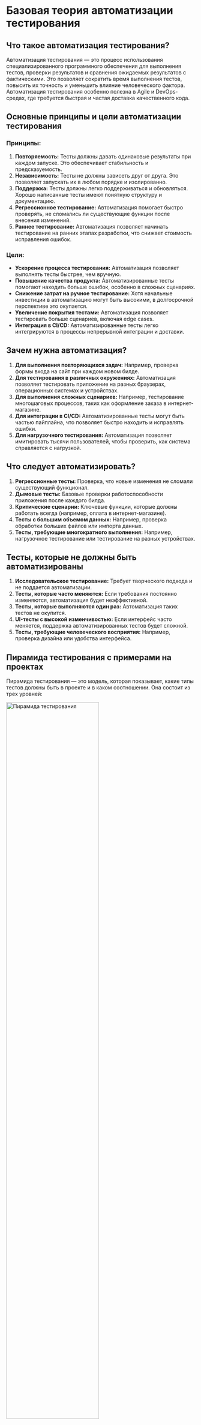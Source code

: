 # Базовая теория автоматизации тестирования 

## Что такое автоматизация тестирования? 
Автоматизация тестирования — это процесс использования специализированного программного обеспечения для выполнения тестов, проверки результатов и сравнения ожидаемых результатов с фактическими. Это позволяет сократить время выполнения тестов, повысить их точность и уменьшить влияние человеческого фактора. Автоматизация тестирования особенно полезна в Agile и DevOps-средах, где требуется быстрая и частая доставка качественного кода.

## Основные принципы и цели автоматизации тестирования
### Принципы:
1. **Повторяемость:** Тесты должны давать одинаковые результаты при каждом запуске. Это обеспечивает стабильность и предсказуемость.
2. **Независимость:** Тесты не должны зависеть друг от друга. Это позволяет запускать их в любом порядке и изолированно.
3. **Поддержка:** Тесты должны легко поддерживаться и обновляться. Хорошо написанные тесты имеют понятную структуру и документацию.
4. **Регрессионное тестирование:** Автоматизация помогает быстро проверять, не сломались ли существующие функции после внесения изменений.
5. **Раннее тестирование:** Автоматизация позволяет начинать тестирование на ранних этапах разработки, что снижает стоимость исправления ошибок.

### Цели:
- **Ускорение процесса тестирования:** Автоматизация позволяет выполнять тесты быстрее, чем вручную.
- **Повышение качества продукта:** Автоматизированные тесты помогают находить больше ошибок, особенно в сложных сценариях.
- **Снижение затрат на ручное тестирование:** Хотя начальные инвестиции в автоматизацию могут быть высокими, в долгосрочной перспективе это окупается.
- **Увеличение покрытия тестами:** Автоматизация позволяет тестировать больше сценариев, включая edge cases.
- **Интеграция в CI/CD:** Автоматизированные тесты легко интегрируются в процессы непрерывной интеграции и доставки.

## Зачем нужна автоматизация?
1. **Для выполнения повторяющихся задач:** Например, проверка формы входа на сайт при каждом новом билде.
2. **Для тестирования в различных окружениях:** Автоматизация позволяет тестировать приложение на разных браузерах, операционных системах и устройствах.
3. **Для выполнения сложных сценариев:** Например, тестирование многошаговых процессов, таких как оформление заказа в интернет-магазине.
4. **Для интеграции в CI/CD:** Автоматизированные тесты могут быть частью пайплайна, что позволяет быстро находить и исправлять ошибки.
5. **Для нагрузочного тестирования:** Автоматизация позволяет имитировать тысячи пользователей, чтобы проверить, как система справляется с нагрузкой.

## Что следует автоматизировать?
1. **Регрессионные тесты:** Проверка, что новые изменения не сломали существующий функционал.
2. **Дымовые тесты:** Базовые проверки работоспособности приложения после каждого билда.
3. **Критические сценарии:** Ключевые функции, которые должны работать всегда (например, оплата в интернет-магазине).
4. **Тесты с большим объемом данных:** Например, проверка обработки больших файлов или импорта данных.
5. **Тесты, требующие многократного выполнения:** Например, нагрузочное тестирование или тестирование на разных устройствах.

## Тесты, которые не должны быть автоматизированы
1. **Исследовательское тестирование:** Требует творческого подхода и не поддается автоматизации.
2. **Тесты, которые часто меняются:** Если требования постоянно изменяются, автоматизация будет неэффективной.
3. **Тесты, которые выполняются один раз:** Автоматизация таких тестов не окупится.
4. **UI-тесты с высокой изменчивостью:** Если интерфейс часто меняется, поддержка автоматизированных тестов будет сложной.
5. **Тесты, требующие человеческого восприятия:** Например, проверка дизайна или удобства интерфейса.

## Пирамида тестирования с примерами на проектах
Пирамида тестирования — это модель, которая показывает, какие типы тестов должны быть в проекте и в каком соотношении. Она состоит из трех уровней:

<img src="https://habrastorage.org/webt/qz/lv/xu/qzlvxuwxpf5cocp0ryev46w7ax8.png" alt="Пирамида тестирования" style="width: 70%; height: auto;">

1. **Unit-тесты (нижний уровень):**
   - **Описание:** Тестирование отдельных функций или методов.
   - **Инструменты:** JUnit, NUnit, pytest.
   - **Пример на проекте:** Проверка функции сложения двух чисел.
   - **Преимущества:** Быстрые, дешевые, легко поддерживаемые.

2. **Интеграционные тесты (средний уровень):**
   - **Описание:** Тестирование взаимодействия между модулями.
   - **Инструменты:** Postman, SoapUI.
   - **Пример на проекте:** Проверка взаимодействия между базой данных и API.
   - **Преимущества:** Позволяют находить ошибки на стыке модулей.

3. **E2E-тесты (верхний уровень):**
   - **Описание:** Тестирование всего приложения от начала до конца.
   - **Инструменты:** Selenium, Cypress, Playwright.
   - **Пример на проекте:** Проверка процесса регистрации пользователя на сайте.
   - **Преимущества:** Позволяют убедиться, что все компоненты работают вместе.

### Пример распределения тестов в пирамиде:
- **Unit-тесты:** 70%
- **Интеграционные тесты:** 20%
- **E2E-тесты:** 10%

## Общая классификация тестирования
### По уровню:
1. **Unit-тесты:** Тестирование отдельных компонентов.
2. **Интеграционные тесты:** Тестирование взаимодействия между компонентами.
3. **Системные тесты:** Тестирование всей системы в целом.
4. **Приемочные тесты:** Тестирование на соответствие требованиям заказчика.

### По типу:
1. **Функциональное тестирование:** Проверка функциональности приложения.
2. **Нагрузочное тестирование:** Проверка производительности под нагрузкой.
3. **Регрессионное тестирование:** Проверка, что новые изменения не сломали существующий функционал.
4. **Тестирование безопасности:** Проверка уязвимостей и защищенности системы.

### По степени автоматизации:
1. **Ручное тестирование:** Выполняется вручную тестировщиком.
2. **Автоматизированное тестирование:** Выполняется с использованием специализированных инструментов.

## Практические примеры применения фигур и E2E-тестов

### Тестовая фигура для frontend-проекта
```javascript
describe('Login Page', () => {
  it('should login with valid credentials', () => {
    cy.visit('/login');
    cy.get('#username').type('testuser');
    cy.get('#password').type('password123');
    cy.get('#login-button').click();
    cy.url().should('include', '/dashboard');
  });

  it('should show error message with invalid credentials', () => {
    cy.visit('/login');
    cy.get('#username').type('wronguser');
    cy.get('#password').type('wrongpassword');
    cy.get('#login-button').click();
    cy.get('.error-message').should('be.visible');
  });
});
```


## Тестовая фигура для backend-проекта на Java

Ниже приведен пример тестовой фигуры для backend-проекта на Java с использованием фреймворка **JUnit** и библиотеки **RestAssured** для тестирования REST API. Этот код тестирует два эндпоинта: получение списка пользователей и создание нового пользователя.

```java
import io.restassured.RestAssured;
import io.restassured.response.Response;
import org.junit.jupiter.api.BeforeAll;
import org.junit.jupiter.api.Test;
import static org.junit.jupiter.api.Assertions.assertEquals;
import static io.restassured.RestAssured.given;

public class ApiTest {

    // Устанавливаем базовый URL API перед выполнением тестов
    @BeforeAll
    public static void setup() {
        RestAssured.baseURI = "http://localhost:8080"; // Замените на ваш базовый URL
    }

    // Тест для проверки GET-запроса на получение списка пользователей
    @Test
    public void testGetUsers() {
        // Выполняем GET-запрос к эндпоинту /api/users
        Response response = given()
                .when()
                .get("/api/users")
                .then()
                .extract()
                .response();

        // Проверяем, что статус код ответа равен 200 (OK)
        assertEquals(200, response.getStatusCode());

        // Проверяем, что в ответе есть ключевое поле "users"
        assertEquals(true, response.jsonPath().getList("users").size() > 0);
    }

    // Тест для проверки POST-запроса на создание нового пользователя
    @Test
    public void testCreateUser() {
        // Тело запроса в формате JSON
        String requestBody = "{ \"username\": \"testuser\", \"password\": \"testpass\" }";

        // Выполняем POST-запрос к эндпоинту /api/users
        Response response = given()
                .header("Content-Type", "application/json")
                .body(requestBody)
                .when()
                .post("/api/users")
                .then()
                .extract()
                .response();

        // Проверяем, что статус код ответа равен 201 (Created)
        assertEquals(201, response.getStatusCode());

        // Проверяем, что в ответе есть сообщение об успешном создании пользователя
        assertEquals("user created", response.jsonPath().getString("message"));
    }
}
```

## Описание кода

### Основные элементы кода:
1. **`RestAssured.baseURI`**:  
   Устанавливает базовый URL для всех запросов. Это позволяет не указывать полный URL в каждом тесте, а использовать относительные пути.

2. **`@BeforeAll`**:  
   Метод, который выполняется перед всеми тестами. Используется для настройки окружения, например, для инициализации базового URL или других глобальных параметров.

3. **`@Test`**:  
   Аннотация, обозначающая тестовый метод. Каждый метод, помеченный этой аннотацией, будет выполнен как отдельный тест.

4. **`given().when().then()`**:  
   Синтаксис библиотеки **RestAssured** для создания и выполнения HTTP-запросов.  
   - **`given()`**: Настройка запроса (заголовки, тело запроса и т.д.).  
   - **`when()`**: Выполнение запроса (GET, POST, PUT, DELETE и т.д.).  
   - **`then()`**: Проверка ответа (статус код, тело ответа и т.д.).

5. **`assertEquals`**:  
   Метод из библиотеки **JUnit**, который сравнивает ожидаемое значение с фактическим. Если значения не совпадают, тест завершается с ошибкой.

6. **`response.jsonPath()`**:  
   Метод библиотеки **RestAssured**, который позволяет извлекать данные из JSON-ответа. Например, можно получить значение конкретного поля или проверить наличие элемента в массиве.

---

## Зависимости для Maven

Чтобы использовать **RestAssured** и **JUnit**, добавьте следующие зависимости в ваш `pom.xml`:

```xml
<dependencies>
    <!-- JUnit 5 -->
    <dependency>
        <groupId>org.junit.jupiter</groupId>
        <artifactId>junit-jupiter-api</artifactId>
        <version>5.10.0</version>
        <scope>test</scope>
    </dependency>
    <dependency>
        <groupId>org.junit.jupiter</groupId>
        <artifactId>junit-jupiter-engine</artifactId>
        <version>5.10.0</version>
        <scope>test</scope>
    </dependency>

    <!-- RestAssured -->
    <dependency>
        <groupId>io.rest-assured</groupId>
        <artifactId>rest-assured</artifactId>
        <version>5.3.2</version>
        <scope>test</scope>
    </dependency>
</dependencies>
```
